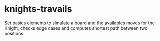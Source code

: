 # knights-travails
Set basics elements to simulate a board and the availables moves for the Knight, checks edge cases and computes shortest path between two positions
